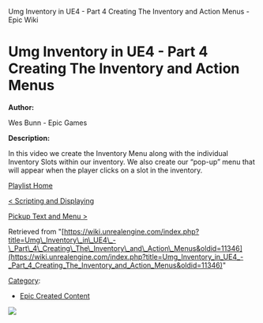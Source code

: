Umg Inventory in UE4 - Part 4 Creating The Inventory and Action Menus - Epic Wiki                    

Umg Inventory in UE4 - Part 4 Creating The Inventory and Action Menus
=====================================================================

**Author:**

Wes Bunn - Epic Games

**Description:**

In this video we create the Inventory Menu along with the individual Inventory Slots within our inventory. We also create our “pop-up” menu that will appear when the player clicks on a slot in the inventory.

  

[Playlist Home](/Category:Epic_Video_Playlists "Category:Epic Video Playlists")

[< Scripting and Displaying](/Umg_Inventory_in_UE4_-_Part_3_Scripting_and_Displaying_Player_Condition "Umg Inventory in UE4 - Part 3 Scripting and Displaying Player Condition")

[Pickup Text and Menu >](/Umg_Inventory_in_UE4_-_Part_5_Scripting_the_Pickup_Text_and_Inventory_Menu "Umg Inventory in UE4 - Part 5 Scripting the Pickup Text and Inventory Menu")

Retrieved from "[https://wiki.unrealengine.com/index.php?title=Umg\_Inventory\_in\_UE4\_-\_Part\_4\_Creating\_The\_Inventory\_and\_Action\_Menus&oldid=11346](https://wiki.unrealengine.com/index.php?title=Umg_Inventory_in_UE4_-_Part_4_Creating_The_Inventory_and_Action_Menus&oldid=11346)"

[Category](/Special:Categories "Special:Categories"):

*   [Epic Created Content](/Category:Epic_Created_Content "Category:Epic Created Content")

  ![](https://tracking.unrealengine.com/track.png)